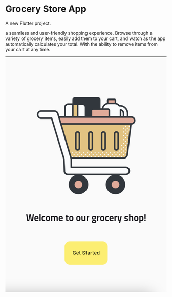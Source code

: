 # Grocery Store App

A new Flutter project.

a seamless and user-friendly shopping experience. Browse through a variety of grocery items, easily add them to your cart, and watch as the app automatically calculates your total. With the ability to remove items from your cart at any time.

![Alt text](assets/app1.png)
